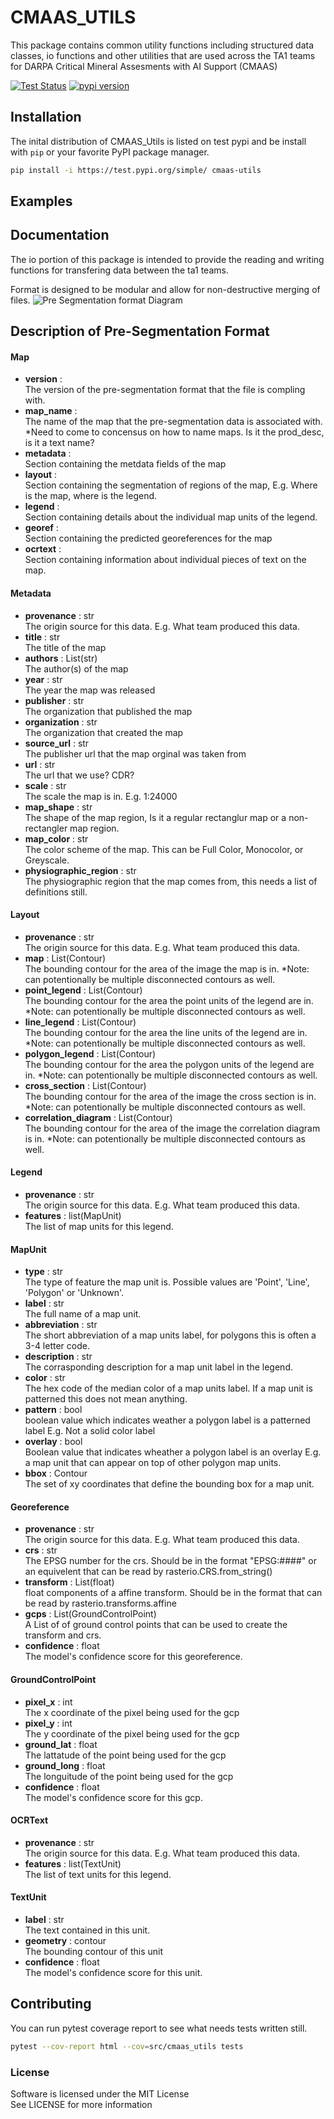# CMAAS_UTILS

This package contains common utility functions including structured data classes, io functions and other utilities that are used across the TA1 teams for DARPA Critical Mineral Assesments with AI Support (CMAAS)

[![Test Status](https://github.com/abodeuis/cmaas_utils/actions/workflows/testrunner.yml/badge.svg)](https://github.com/abodeuis/cmaas_utils/actions/workflows/testrunner.yml)
[![pypi version](https://img.shields.io/badge/cmass_utils-v0.1-blue)](https://test.pypi.org/project/cmaas-utils/)


## Installation
The inital distribution of CMAAS_Utils is listed on test pypi and be install with `pip` or your favorite PyPI package manager.

```bash
pip install -i https://test.pypi.org/simple/ cmaas-utils
```

## Examples 

## Documentation
The io portion of this package is intended to provide the reading and writing functions for transfering data between the ta1 teams. 

Format is designed to be modular and allow for non-destructive merging of files. 
![Pre Segmentation format Diagram](MuleFormat11.png)

## Description of Pre-Segmentation Format
#### Map
* **version** :<br>
    The version of the pre-segmentation format that the file is compling with.
* **map_name** :<br>
    The name of the map that the pre-segmentation data is associated with. *Need to come to concensus on how to name maps. Is it the prod_desc, is it a text name?
* **metadata** :<br>
    Section containing the metdata fields of the map
* **layout** :<br>
    Section containing the segmentation of regions of the map, E.g. Where is the map, where is the legend.
* **legend** :<br>
    Section containing details about the individual map units of the legend. 
* **georef** :<br>
    Section containing the predicted georeferences for the map
* **ocrtext** :<br>
    Section containing information about individual pieces of text on the map.

#### Metadata
* **provenance** : str<br>
    The origin source for this data. E.g. What team produced this data. 
* **title** : str<br>
    The title of the map
* **authors** : List(str)<br>
    The author(s) of the map
* **year** : str<br>
    The year the map was released
* **publisher** : str<br>
    The organization that published the map 
* **organization** : str<br>
    The organization that created the map
* **source_url** : str<br>
    The publisher url that the map orginal was taken from
* **url** : str<br>
    The url that we use? CDR?
* **scale** : str<br>
    The scale the map is in. E.g. 1:24000
* **map_shape** : str<br>
    The shape of the map region, Is it a regular rectanglur map or a non-rectangler map region.
* **map_color** : str<br>
    The color scheme of the map. This can be Full Color, Monocolor, or Greyscale.
* **physiographic_region** : str<br>
    The physiographic region that the map comes from, this needs a list of definitions still.
  
#### Layout
* **provenance** : str<br>
    The origin source for this data. E.g. What team produced this data. 
* **map** : List(Contour)<br>
    The bounding contour for the area of the image the map is in. *Note: can potentionally be multiple disconnected contours as well.
* **point_legend** : List(Contour)<br>
    The bounding contour for the area the point units of the legend are in. *Note: can potentionally be multiple disconnected contours as well.
* **line_legend** : List(Contour)<br>
    The bounding contour for the area the line units of the legend are in. *Note: can potentionally be multiple disconnected contours as well.
* **polygon_legend** : List(Contour)<br>
    The bounding contour for the area the polygon units of the legend are in. *Note: can potentionally be multiple disconnected contours as well.
* **cross_section** : List(Contour)<br>
    The bounding contour for the area of the image the cross section is in. *Note: can potentionally be multiple disconnected contours as well.
* **correlation_diagram** : List(Contour)<br>
    The bounding contour for the area of the image the correlation diagram is in. *Note: can potentionally be multiple disconnected contours as well.
    
  

#### Legend
* **provenance** : str<br>
    The origin source for this data. E.g. What team produced this data. 
* **features** : list(MapUnit)<br>
    The list of map units for this legend.

#### MapUnit
* **type** : str<br>
    The type of feature the map unit is. Possible values are 'Point', 'Line', 'Polygon' or 'Unknown'.
* **label** : str<br>
    The full name of a map unit.
* **abbreviation** : str<br>
    The short abbreviation of a map units label, for polygons this is often a 3-4 letter code. 
* **description** : str<br>
    The corrasponding description for a map unit label in the legend.
* **color** : str<br>
    The hex code of the median color of a map units label. If a map unit is patterned this does not mean anything.
* **pattern** : bool<br>
    boolean value which indicates weather a polygon label is a patterned label E.g. Not a solid color label
* **overlay** : bool<br>
    Boolean value that indicates wheather a polygon label is an overlay E.g. a map unit that can appear on top of other polygon map units.
* **bbox** : Contour<br>
    The set of xy coordinates that define the bounding box for a map unit.

#### Georeference
* **provenance** : str<br>
    The origin source for this data. E.g. What team produced this data. 
* **crs** : str<br>
    The EPSG number for the crs. Should be in the format "EPSG:####" or an equivelent that can be read by rasterio.CRS.from_string()
* **transform** : List(float)<br>
    float components of a affine transform. Should be in the format that can be read by rasterio.transforms.affine
* **gcps** : List(GroundControlPoint)<br>
    A List of of ground control points that can be used to create the transform and crs.
* **confidence** : float<br>
    The model's confidence score for this georeference.

#### GroundControlPoint
* **pixel_x** : int <br>
    The x coordinate of the pixel being used for the gcp
* **pixel_y** : int <br>
    The y coordinate of the pixel being used for the gcp
* **ground_lat** : float <br>
    The lattatude of the point being used for the gcp
* **ground_long** : float <br>
    The longuitude of the point being used for the gcp
* **confidence** : float<br>
    The model's confidence score for this gcp.

#### OCRText
* **provenance** : str<br>
    The origin source for this data. E.g. What team produced this data. 
* **features** : list(TextUnit)<br>
    The list of text units for this legend.
  
#### TextUnit
* **label** : str <br>
    The text contained in this unit.
* **geometry** : contour <br>
    The bounding contour of this unit
* **confidence** : float<br>
    The model's confidence score for this unit.

## Contributing
You can run pytest coverage report to see what needs tests written still.
```bash
pytest --cov-report html --cov=src/cmaas_utils tests 
```

### License

Software is licensed under the MIT License<br>
See LICENSE for more information
